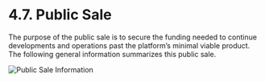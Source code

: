 # 4.7. Public Sale

The purpose of the public sale is to secure the funding needed to continue developments and operations past the platform’s minimal viable product. The following general information summarizes this public sale.

![Public Sale Information](https://user-images.githubusercontent.com/120378/154845285-b4276a35-2a4d-4402-a90d-51cd4e114bc0.png)
